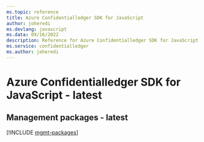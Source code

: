 ```yaml
---
ms.topic: reference
title: Azure Confidentialledger SDK for JavaScript
author: joheredi
ms.devlang: javascript
ms.data: 09/16/2022
description: Reference for Azure Confidentialledger SDK for JavaScript
ms.service: confidentialledger
ms.author: joheredi
---
```

# Azure Confidentialledger SDK for JavaScript - latest

## Management packages - latest
[!INCLUDE [mgmt-packages](confidentialledger-mgmt-index.md)]